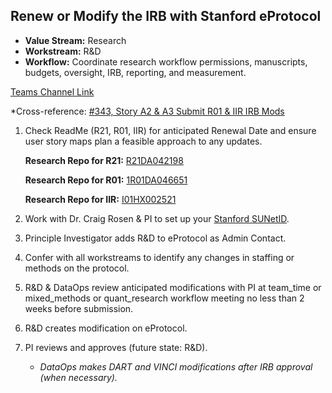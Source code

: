 ## Renew or Modify the IRB with Stanford eProtocol
 
- **Value Stream:** Research 
- **Workstream:** R&D
- **Workflow:** Coordinate research workflow permissions, manuscripts, budgets, oversight, IRB, reporting, and measurement.

[Teams Channel Link](https://teams.microsoft.com/l/message/19:d15133fbfb4d4c3a8c81701292b1890d@thread.skype/1654213763153?tenantId=e95f1b23-abaf-45ee-821d-b7ab251ab3bf&groupId=1db500d5-0d01-4254-af42-ad3f78bafacd&parentMessageId=1654213763153&teamName=teampsd_vha&channelName=training_workflow&createdTime=1654213763153)

 *Cross-reference: [#343, Story A2 & A3 Submit R01 & IIR IRB Mods](https://github.com/lzim/research/issues/343)

1. Check ReadMe (R21, R01, IIR) for anticipated Renewal Date and ensure user story maps plan a feasible approach to any updates.

    **Research Repo for R21:** [R21DA042198](https://github.com/lzim/research/tree/master/r21DA042198#readme)

    **Research Repo for R01:** [1R01DA046651](https://github.com/lzim/research/tree/master/r01DA046651#readme)

    **Research Repo for IIR:** [I01HX002521](https://github.com/lzim/research/tree/master/i01HX002521#readme)

2. Work with Dr. Craig Rosen & PI to set up your [Stanford SUNetID](https://accounts.stanford.edu/).
3. Principle Investigator adds R&D to eProtocol as Admin Contact.
4. Confer with all workstreams to identify any changes in staffing or methods on the protocol.
5. R&D & DataOps review anticipated modifications with PI at team_time or mixed_methods or quant_research workflow meeting no less than 2 weeks before submission.
6. R&D creates modification on eProtocol.
7. PI reviews and approves (future state: R&D).
    - *DataOps makes DART and VINCI modifications after IRB approval (when necessary).*
